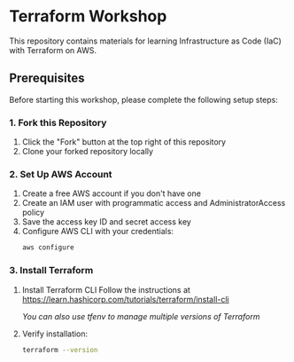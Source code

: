 # Terraform Workshop

This repository contains materials for learning Infrastructure as Code (IaC) with Terraform on AWS.

## Prerequisites

Before starting this workshop, please complete the following setup steps:

### 1. Fork this Repository

1. Click the "Fork" button at the top right of this repository
2. Clone your forked repository locally

### 2. Set Up AWS Account

1. Create a free AWS account if you don't have one
2. Create an IAM user with programmatic access and AdministratorAccess policy
3. Save the access key ID and secret access key
4. Configure AWS CLI with your credentials:
   ```bash
   aws configure
   ```

### 3. Install Terraform

1. Install Terraform CLI
   Follow the instructions at https://learn.hashicorp.com/tutorials/terraform/install-cli
   
   *You can also use tfenv to manage multiple versions of Terraform*
   
2. Verify installation:
   ```bash
   terraform --version
   ```